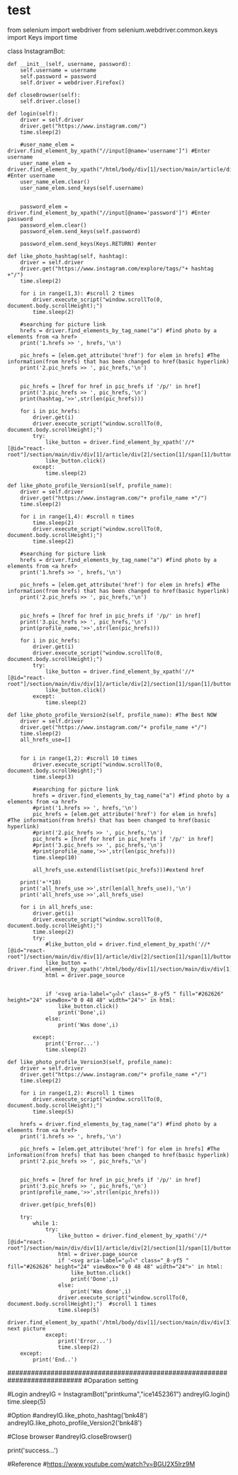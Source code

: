 # test

from selenium import webdriver
from selenium.webdriver.common.keys import Keys
import time

class InstagramBot:
    
    def __init__(self, username, password):
        self.username = username
        self.password = password
        self.driver = webdriver.Firefox()

    def closeBrowser(self):
        self.driver.close()

    def login(self):
        driver = self.driver
        driver.get("https://www.instagram.com/")
        time.sleep(2)
        
        #user_name_elem = driver.find_element_by_xpath("//input[@name='username']") #Enter username
        user_name_elem = driver.find_element_by_xpath("/html/body/div[1]/section/main/article/div[2]/div[1]/div/form/div[2]/div/label/input[@name='username']") #Enter username
        user_name_elem.clear()
        user_name_elem.send_keys(self.username)
        
 
        password_elem = driver.find_element_by_xpath("//input[@name='password']") #Enter password
        password_elem.clear()
        password_elem.send_keys(self.password)

        password_elem.send_keys(Keys.RETURN) #enter
        
    def like_photo_hashtag(self, hashtag):
        driver = self.driver
        driver.get("https://www.instagram.com/explore/tags/"+ hashtag +"/")
        time.sleep(2)
        
        for i in range(1,3): #scroll 2 times
            driver.execute_script("window.scrollTo(0, document.body.scrollHeight);") 
            time.sleep(2)

        #searching for picture link
        hrefs = driver.find_elements_by_tag_name("a") #find photo by a elements from <a href>
        print('1.hrefs >> ', hrefs,'\n')

        pic_hrefs = [elem.get_attribute('href') for elem in hrefs] #The information(from hrefs) that has been changed to href(basic hyperlink)
        print('2.pic_hrefs >> ', pic_hrefs,'\n')


        pic_hrefs = [href for href in pic_hrefs if '/p/' in href]
        print('3.pic_hrefs >> ', pic_hrefs,'\n')
        print(hashtag,'>>',str(len(pic_hrefs)))

        for i in pic_hrefs:
            driver.get(i)
            driver.execute_script("window.scrollTo(0, document.body.scrollHeight);")
            try:
                like_button = driver.find_element_by_xpath('//*[@id="react-root"]/section/main/div/div[1]/article/div[2]/section[1]/span[1]/button')
                like_button.click()
            except:
                time.sleep(2)

    def like_photo_profile_Version1(self, profile_name):
        driver = self.driver
        driver.get("https://www.instagram.com/"+ profile_name +"/")
        time.sleep(2)
        
        for i in range(1,4): #scroll n times
            time.sleep(2)
            driver.execute_script("window.scrollTo(0, document.body.scrollHeight);") 
            time.sleep(2)

        #searching for picture link
        hrefs = driver.find_elements_by_tag_name("a") #find photo by a elements from <a href>
        print('1.hrefs >> ', hrefs,'\n')

        pic_hrefs = [elem.get_attribute('href') for elem in hrefs] #The information(from hrefs) that has been changed to href(basic hyperlink)
        print('2.pic_hrefs >> ', pic_hrefs,'\n')


        pic_hrefs = [href for href in pic_hrefs if '/p/' in href]
        print('3.pic_hrefs >> ', pic_hrefs,'\n')
        print(profile_name,'>>',str(len(pic_hrefs)))

        for i in pic_hrefs:
            driver.get(i)
            driver.execute_script("window.scrollTo(0, document.body.scrollHeight);")
            try:
                like_button = driver.find_element_by_xpath('//*[@id="react-root"]/section/main/div/div[1]/article/div[2]/section[1]/span[1]/button')
                like_button.click()
            except:
                time.sleep(2)
   
    def like_photo_profile_Version2(self, profile_name): #The Best NOW
        driver = self.driver
        driver.get("https://www.instagram.com/"+ profile_name +"/")
        time.sleep(2)
        all_hrefs_use=[]

        
        for i in range(1,2): #scroll 10 times
            driver.execute_script("window.scrollTo(0, document.body.scrollHeight);") 
            time.sleep(3)

            #searching for picture link
            hrefs = driver.find_elements_by_tag_name("a") #find photo by a elements from <a href>
            #print('1.hrefs >> ', hrefs,'\n')
            pic_hrefs = [elem.get_attribute('href') for elem in hrefs] #The information(from hrefs) that has been changed to href(basic hyperlink)
            #print('2.pic_hrefs >> ', pic_hrefs,'\n')
            pic_hrefs = [href for href in pic_hrefs if '/p/' in href]
            #print('3.pic_hrefs >> ', pic_hrefs,'\n')
            #print(profile_name,'>>',str(len(pic_hrefs)))
            time.sleep(10)

            all_hrefs_use.extend(list(set(pic_hrefs)))#extend href

        print('+'*10)
        print('all_hrefs_use >>',str(len(all_hrefs_use)),'\n')
        print('all_hrefs_use >>',all_hrefs_use)

        for i in all_hrefs_use:
            driver.get(i)
            driver.execute_script("window.scrollTo(0, document.body.scrollHeight);")
            time.sleep(2)
            try:
                #like_button_old = driver.find_element_by_xpath('//*[@id="react-root"]/section/main/div/div[1]/article/div[2]/section[1]/span[1]/button')
                like_button = driver.find_element_by_xpath('/html/body/div[1]/section/main/div/div[1]/article/div/div[3]/section[1]/span[1]/button')
                html = driver.page_source
                
                
                if '<svg aria-label="ถูกใจ" class="_8-yf5 " fill="#262626" height="24" viewBox="0 0 48 48" width="24">' in html:
                    like_button.click()
                    print('Done',i)
                else:
                    print('Was done',i)
                
            except:
                print('Error...')
                time.sleep(2)

    def like_photo_profile_Version3(self, profile_name):
        driver = self.driver
        driver.get("https://www.instagram.com/"+ profile_name +"/")
        time.sleep(2)
        
        for i in range(1,2): #scroll 1 times
            driver.execute_script("window.scrollTo(0, document.body.scrollHeight);") 
            time.sleep(5)

        hrefs = driver.find_elements_by_tag_name("a") #find photo by a elements from <a href>
        print('1.hrefs >> ', hrefs,'\n')

        pic_hrefs = [elem.get_attribute('href') for elem in hrefs] #The information(from hrefs) that has been changed to href(basic hyperlink)
        print('2.pic_hrefs >> ', pic_hrefs,'\n')


        pic_hrefs = [href for href in pic_hrefs if '/p/' in href]
        print('3.pic_hrefs >> ', pic_hrefs,'\n')
        print(profile_name,'>>',str(len(pic_hrefs)))

        driver.get(pic_hrefs[0])
        
        try:
            while 1:
                try:
                    like_button = driver.find_element_by_xpath('//*[@id="react-root"]/section/main/div/div[1]/article/div[2]/section[1]/span[1]/button')
                    html = driver.page_source        
                    if '<svg aria-label="ถูกใจ" class="_8-yf5 " fill="#262626" height="24" viewBox="0 0 48 48" width="24">' in html:
                        like_button.click()
                        print('Done',i)
                    else:
                        print('Was done',i)
                    driver.execute_script("window.scrollTo(0, document.body.scrollHeight);")  #scroll 1 times
                    time.sleep(5)
                    driver.find_element_by_xpath('/html/body/div[1]/section/main/div/div[3]/div[2]/div/div/div[1]/div[1]').click()#click next picture
                except:
                    print('Error...')
                    time.sleep(2)
        except:
            print('End..')


    
###########################################################################
#Oparation setting

#Login
andreyIG = InstagramBot("printkuma","ice1452361")
andreyIG.login()
time.sleep(5)

#Option
#andreyIG.like_photo_hashtag('bnk48')
andreyIG.like_photo_profile_Version2('bnk48')

#Close browser
#andreyIG.closeBrowser()

print('success...')

#Reference
#https://www.youtube.com/watch?v=BGU2X5lrz9M

